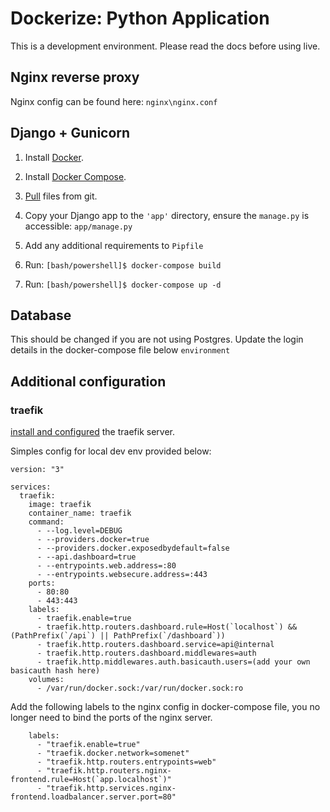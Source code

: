 # Dockerize: Python Application

This is a development environment. Please read the docs before using live.

## Nginx reverse proxy

Nginx config can be found here:  `nginx\nginx.conf`

## Django + Gunicorn

1. Install [Docker](https://docs.docker.com/engine/install/).

2. Install [Docker Compose](https://docs.docker.com/compose/install/).

3. [Pull](https://github.com/Axiomvp/docker-nginx-gunicorn-django.git) files from git.

4. Copy your Django app to the `'app'` directory, ensure the `manage.py` is accessible: `app/manage.py`

5. Add any additional requirements to `Pipfile`

6. Run: `[bash/powershell]$ docker-compose build`

7. Run: `[bash/powershell]$ docker-compose up -d`

## Database

This should be changed if you are not using Postgres. Update the login details in the docker-compose file below `environment`


## Additional configuration


### traefik 

[install and configured](https://doc.traefik.io/traefik/providers/docker/) the traefik server.

Simples config for local dev env provided below:
```
version: "3"

services:
  traefik:
    image: traefik
    container_name: traefik
    command:
      - --log.level=DEBUG
      - --providers.docker=true
      - --providers.docker.exposedbydefault=false
      - --api.dashboard=true
      - --entrypoints.web.address=:80
      - --entrypoints.websecure.address=:443
    ports:
      - 80:80
      - 443:443
    labels:
      - traefik.enable=true
      - traefik.http.routers.dashboard.rule=Host(`localhost`) && (PathPrefix(`/api`) || PathPrefix(`/dashboard`))
      - traefik.http.routers.dashboard.service=api@internal
      - traefik.http.routers.dashboard.middlewares=auth
      - traefik.http.middlewares.auth.basicauth.users=(add your own basicauth hash here)
    volumes:
      - /var/run/docker.sock:/var/run/docker.sock:ro
```

Add the following labels to the nginx config in docker-compose file, you no longer need to bind the ports of the nginx server.
```
    labels:
      - "traefik.enable=true"
      - "traefik.docker.network=somenet"
      - "traefik.http.routers.entrypoints=web"
      - "traefik.http.routers.nginx-frontend.rule=Host(`app.localhost`)"
      - "traefik.http.services.nginx-frontend.loadbalancer.server.port=80"
```
